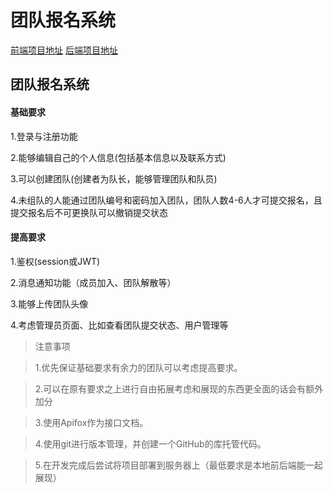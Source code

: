# 团队报名系统

[前端项目地址](https://github.com/HerveyB3B4/TeamRegistrationSystem-Front)
[后端项目地址](https://github.com/Penryn/TeamRegistrationSystem-Back)

## 团队报名系统
#### 基础要求

1.登录与注册功能

2.能够编辑自己的个人信息(包括基本信息以及联系方式)

3.可以创建团队(创建者为队长，能够管理团队和队员)

4.未组队的人能通过团队编号和密码加入团队，团队人数4-6人才可提交报名，且提交报名后不可更换队可以撤销提交状态

#### 提高要求
1.鉴权(session或JWT)

2.消息通知功能（成员加入、团队解散等）

3.能够上传团队头像

4.考虑管理员页面、比如查看团队提交状态、用户管理等

> 注意事项

> 1.优先保证基础要求有余力的团队可以考虑提高要求。

> 2.可以在原有要求之上进行自由拓展考虑和展现的东西更全面的话会有额外加分

> 3.使用Apifox作为接口文档。

> 4.使用git进行版本管理，并创建一个GitHub的库托管代码。

> 5.在开发完成后尝试将项目部署到服务器上（最低要求是本地前后端能一起展现）